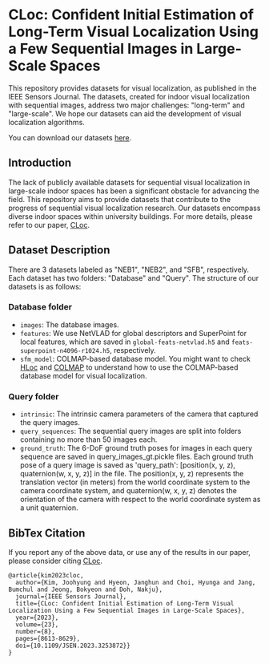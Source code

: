 # CLoc: Confident Initial Estimation of Long-Term Visual Localization Using a Few Sequential Images in Large-Scale Spaces

This repository provides datasets for visual localization, as published in the IEEE Sensors Journal. The datasets, created for indoor visual localization with sequential images, address two major challenges: "long-term" and "large-scale". We hope our datasets can aid the development of visual localization algorithms.

You can download our datasets [here](https://drive.google.com/drive/folders/12e2J_Eg7lICdEyDwDxKJHEDBoy5ytwAS?usp=sharing).

## Introduction

The lack of publicly available datasets for sequential visual localization in large-scale indoor spaces has been a significant obstacle for advancing the field. This repository aims to provide datasets that contribute to the progress of sequential visual localization research. Our datasets encompass diverse indoor spaces within university buildings. For more details, please refer to our paper, [CLoc](https://ieeexplore.ieee.org/abstract/document/10068431).

## Dataset Description

There are 3 datasets labeled as "NEB1", "NEB2", and "SFB", respectively. Each dataset has two folders: "Database" and "Query". The structure of our datasets is as follows:

### Database folder

- `images`: The database images.
- `features`: We use NetVLAD for global descriptors and SuperPoint for local features, which are saved in `global-feats-netvlad.h5` and `feats-superpoint-n4096-r1024.h5`, respectively.
- `sfm_model`: COLMAP-based database model. You might want to check [HLoc](https://github.com/cvg/Hierarchical-Localization) and [COLMAP](https://github.com/colmap/colmap) to understand how to use the COLMAP-based database model for visual localization.

### Query folder

- `intrinsic`: The intrinsic camera parameters of the camera that captured the query images.
- `query_sequences`: The sequential query images are split into folders containing no more than 50 images each.
- `ground_truth`: The 6-DoF ground truth poses for images in each query sequence are saved in query_images_gt.pickle files. Each ground truth pose of a query image is saved as 'query_path': [position(x, y, z), quaternion(w, x, y, z)] in the file. The position(x, y, z) represents the translation vector (in meters) from the world coordinate system to the camera coordinate system, and quaternion(w, x, y, z) denotes the orientation of the camera with respect to the world coordinate system as a unit quaternion.

## BibTex Citation
If you report any of the above data, or use any of the results in our paper, please consider citing [CLoc](https://ieeexplore.ieee.org/abstract/document/10068431).

```
@article{kim2023cloc,
  author={Kim, Joohyung and Hyeon, Janghun and Choi, Hyunga and Jang, Bumchul and Jeong, Bokyeon and Doh, Nakju},
  journal={IEEE Sensors Journal},
  title={CLoc: Confident Initial Estimation of Long-Term Visual Localization Using a Few Sequential Images in Large-Scale Spaces},
  year={2023},
  volume={23},
  number={8},
  pages={8613-8629},
  doi={10.1109/JSEN.2023.3253872}}
}
```
